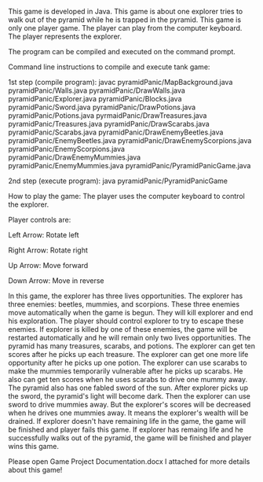 
This game is developed in Java. This game is about one explorer tries to walk out of the pyramid while he is trapped in the pyramid. This game is only one player game. The player can play from the computer keyboard. The player represents the explorer.

The program can be compiled and executed on the command prompt.

Command line instructions to compile and execute tank game:

1st step (compile program): javac pyramidPanic/MapBackground.java pyramidPanic/Walls.java pyramidPanic/DrawWalls.java pyramidPanic/Explorer.java pyramidPanic/Blocks.java pyramidPanic/Sword.java pyramidPanic/DrawPotions.java pyramidPanic/Potions.java pyrmaidPanic/DrawTreasures.java pyramidPanic/Treasures.java pyramidPanic/DrawScarabs.java pyramidPanic/Scarabs.java pyramidPanic/DrawEnemyBeetles.java pyramidPanic/EnemyBeetles.java pyramidPanic/DrawEnemyScorpions.java pyramidPanic/EnemyScorpions.java
pyramidPanic/DrawEnemyMummies.java pyramidPanic/EnemyMummies.java pyramidPanic/PyramidPanicGame.java

2nd step (execute program): java pyramidPanic/PyramidPanicGame

How to play the game: The player uses the computer keyboard to control the explorer.

Player controls are:

Left Arrow: Rotate left

Right Arrow: Rotate right

Up Arrow: Move forward

Down Arrow: Move in reverse

In this game, the explorer has three lives opportunities. The explorer has three enemies: beetles, mummies, and scorpions. These three enemies move automatically when the game is begun. They will kill explorer and end his exploration. The player should control explorer to try to escape these enemies. If explorer is killed by one of these enemies, the game will be restarted automatically and he will remain only two lives opportunities. The pyramid has many treasures, scarabs, and potions. The explorer can get ten scores after he picks up each treasure. The explorer can get one more life opportunity after he picks up one potion. The explorer can use scarabs to make the mummies temporarily vulnerable after he picks up scarabs. He also can get ten scores when he uses scarabs to drive one mummy away. The pyramid also has one fabled sword of the sun. After explorer picks up the sword, the pyramid's light will become dark. Then the explorer can use sword to drive mummies away. But the explorer's scores will be decreased when he drives one mummies away. It means the explorer's wealth will be drained. If explorer doesn't have remaining life in the game, the game will be finished and player fails this game. If explorer has remaing life and he successfully walks out of the pyramid, the game will be finished and player wins this game.

Please open Game Project Documentation.docx I attached for more details about this game!
